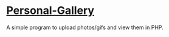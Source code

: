 # [Personal-Gallery](http://ruanssh-gallery.rf.gd/)
A simple program to upload photos/gifs and view them in PHP.

